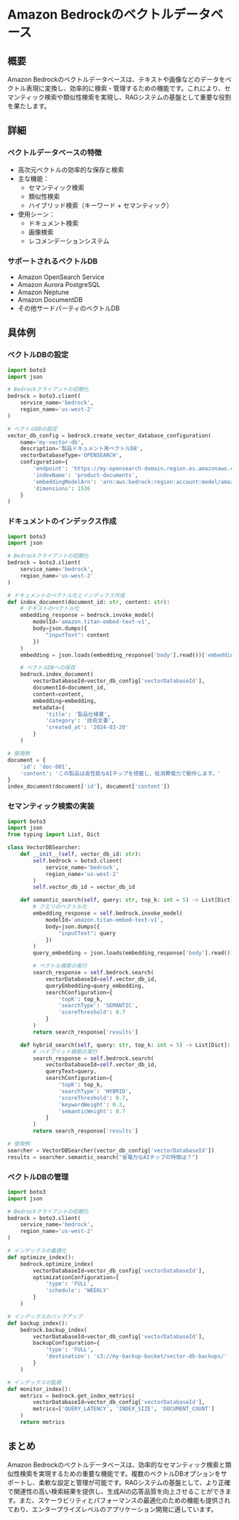 # Amazon Bedrockのベクトルデータベース

## 概要
Amazon Bedrockのベクトルデータベースは、テキストや画像などのデータをベクトル表現に変換し、効率的に検索・管理するための機能です。これにより、セマンティック検索や類似性検索を実現し、RAGシステムの基盤として重要な役割を果たします。

## 詳細

### ベクトルデータベースの特徴
- 高次元ベクトルの効率的な保存と検索
- 主な機能：
  - セマンティック検索
  - 類似性検索
  - ハイブリッド検索（キーワード + セマンティック）
- 使用シーン：
  - ドキュメント検索
  - 画像検索
  - レコメンデーションシステム

### サポートされるベクトルDB
- Amazon OpenSearch Service
- Amazon Aurora PostgreSQL
- Amazon Neptune
- Amazon DocumentDB
- その他サードパーティのベクトルDB

## 具体例

### ベクトルDBの設定
```python
import boto3
import json

# Bedrockクライアントの初期化
bedrock = boto3.client(
    service_name='bedrock',
    region_name='us-west-2'
)

# ベクトルDBの設定
vector_db_config = bedrock.create_vector_database_configuration(
    name='my-vector-db',
    description='製品ドキュメント用ベクトルDB',
    vectorDatabaseType='OPENSEARCH',
    configuration={
        'endpoint': 'https://my-opensearch-domain.region.es.amazonaws.com',
        'indexName': 'product-documents',
        'embeddingModelArn': 'arn:aws:bedrock:region:account:model/amazon.titan-embed-text-v1',
        'dimensions': 1536
    }
)
```

### ドキュメントのインデックス作成
```python
import boto3
import json

# Bedrockクライアントの初期化
bedrock = boto3.client(
    service_name='bedrock',
    region_name='us-west-2'
)

# ドキュメントのベクトル化とインデックス作成
def index_document(document_id: str, content: str):
    # テキストのベクトル化
    embedding_response = bedrock.invoke_model(
        modelId='amazon.titan-embed-text-v1',
        body=json.dumps({
            "inputText": content
        })
    )
    embedding = json.loads(embedding_response['body'].read())['embedding']

    # ベクトルDBへの保存
    bedrock.index_document(
        vectorDatabaseId=vector_db_config['vectorDatabaseId'],
        documentId=document_id,
        content=content,
        embedding=embedding,
        metadata={
            'title': '製品仕様書',
            'category': '技術文書',
            'created_at': '2024-03-20'
        }
    )

# 使用例
document = {
    'id': 'doc-001',
    'content': 'この製品は高性能なAIチップを搭載し、低消費電力で動作します。'
}
index_document(document['id'], document['content'])
```

### セマンティック検索の実装
```python
import boto3
import json
from typing import List, Dict

class VectorDBSearcher:
    def __init__(self, vector_db_id: str):
        self.bedrock = boto3.client(
            service_name='bedrock',
            region_name='us-west-2'
        )
        self.vector_db_id = vector_db_id

    def semantic_search(self, query: str, top_k: int = 5) -> List[Dict]:
        # クエリのベクトル化
        embedding_response = self.bedrock.invoke_model(
            modelId='amazon.titan-embed-text-v1',
            body=json.dumps({
                "inputText": query
            })
        )
        query_embedding = json.loads(embedding_response['body'].read())['embedding']

        # ベクトル検索の実行
        search_response = self.bedrock.search(
            vectorDatabaseId=self.vector_db_id,
            queryEmbedding=query_embedding,
            searchConfiguration={
                'topK': top_k,
                'searchType': 'SEMANTIC',
                'scoreThreshold': 0.7
            }
        )
        return search_response['results']

    def hybrid_search(self, query: str, top_k: int = 5) -> List[Dict]:
        # ハイブリッド検索の実行
        search_response = self.bedrock.search(
            vectorDatabaseId=self.vector_db_id,
            queryText=query,
            searchConfiguration={
                'topK': top_k,
                'searchType': 'HYBRID',
                'scoreThreshold': 0.7,
                'keywordWeight': 0.3,
                'semanticWeight': 0.7
            }
        )
        return search_response['results']

# 使用例
searcher = VectorDBSearcher(vector_db_config['vectorDatabaseId'])
results = searcher.semantic_search("省電力なAIチップの特徴は？")
```

### ベクトルDBの管理
```python
import boto3
import json

# Bedrockクライアントの初期化
bedrock = boto3.client(
    service_name='bedrock',
    region_name='us-west-2'
)

# インデックスの最適化
def optimize_index():
    bedrock.optimize_index(
        vectorDatabaseId=vector_db_config['vectorDatabaseId'],
        optimizationConfiguration={
            'type': 'FULL',
            'schedule': 'WEEKLY'
        }
    )

# インデックスのバックアップ
def backup_index():
    bedrock.backup_index(
        vectorDatabaseId=vector_db_config['vectorDatabaseId'],
        backupConfiguration={
            'type': 'FULL',
            'destination': 's3://my-backup-bucket/vector-db-backups/'
        }
    )

# インデックスの監視
def monitor_index():
    metrics = bedrock.get_index_metrics(
        vectorDatabaseId=vector_db_config['vectorDatabaseId'],
        metrics=['QUERY_LATENCY', 'INDEX_SIZE', 'DOCUMENT_COUNT']
    )
    return metrics
```

## まとめ
Amazon Bedrockのベクトルデータベースは、効率的なセマンティック検索と類似性検索を実現するための重要な機能です。複数のベクトルDBオプションをサポートし、柔軟な設定と管理が可能です。RAGシステムの基盤として、より正確で関連性の高い検索結果を提供し、生成AIの応答品質を向上させることができます。また、スケーラビリティとパフォーマンスの最適化のための機能も提供されており、エンタープライズレベルのアプリケーション開発に適しています。 
